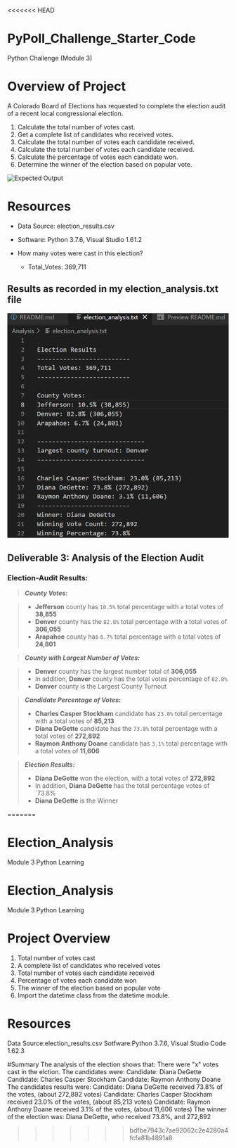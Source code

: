 <<<<<<< HEAD
# PyPoll_Challenge_Starter_Code
Python Challenge (Module 3)

# Overview of Project
A Colorado Board of Elections has requested to complete the election audit of a recent local congressional election.

1. Calculate the total number of votes cast.
2. Get a complete list of candidates who received votes.
3. Calculate the total number of votes each candidate received.
4. Calculate the total number of votes each candidate received.
5. Calculate the percentage of votes each candidate won.
6. Determine the winner of the election based on popular vote.

![Expected Output](./Images/Data-Module-3-Challenge.png)

# Resources
* Data Source: election_results.csv
* Software: Python 3.7.6, Visual Studio 1.61.2


* How many votes were cast in this election?
    - Total_Votes: 369,711

## Results as recorded in my election_analysis.txt file
![my analysis](./Images/election_analysis.txt.png)

## Deliverable 3: Analysis of the Election Audit

### Election-Audit Results:
> ***County Votes:***

> - **Jefferson** county has `10.5%` total percentage with a total votes of **38,855**
> - **Denver** county has the `82.8%` total percentage with a total votes of **306,055**
> - **Arapahoe** county has `6.7%` total percentage with a total votes of **24,801**

> ***County with Largest Number of Votes:***

> - **Denver** county has the largest number total of **306,055**
> - In addition, **Denver** county has the total votes percentage of `82.8%`  
> - **Denver** county is the Largest County Turnout

> ***Candidate Percentage of Votes:***
> - **Charles Casper Stockham** candidate has `23.0%` total percentage with a total votes of **85,213**
> - **Diana DeGette** candidate has the `73.8%` total percentage with a total votes of **272,892**
> - **Raymon Anthony Doane** candidate has `3.1%` total percentage with a total votes of **11,606**

> ***Election Results:***
> - **Diana DeGette** won the election, with a total votes of **272,892**
> - In addition, **Diana DeGette** has the total percentage votes of `73.8%
> - **Diana DeGette** is the Winner


=======
# Election_Analysis
Module 3 Python Learning
# Election_Analysis
Module 3 Python Learning
# Project Overview
1. Total number of votes cast
2. A complete list of candidates who received votes
3. Total number of votes each candidate received
4. Percentage of votes each candidate won
5. The winner of the election based on popular vote
6. Import the datetime class from the datetime module.

# Resources
Data Source:election_results.csv
Sotfware:Python 3.7.6, Visual Studio Code 1.62.3

#Summary
The analysis of the election shows that:
There were "x" votes cast in the elction.
The candidates were:
Candidate: Diana DeGette
Candidate: Charles Casper Stockham
Candidate: Raymon Anthony Doane
 The candidates results were:
Candidate: Diana DeGette received 73.8% of the votes, (about 272,892 votes)
Candidate: Charles Casper Stockham received 23.0% of the votes, (about 85,213 votes)
Candidate: Raymon Anthony Doane received 3.1% of the votes, (about 11,606 votes)
The winner of the election was: Diana DeGette, who received 73.8%, and 272,892
>>>>>>> bdfbe7943c7ae92062c2e4280a4fcfa81b4891a8
